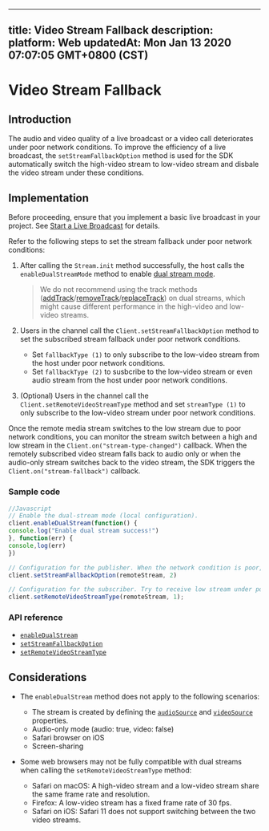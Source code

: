 
---
title: Video Stream Fallback
description: 
platform: Web
updatedAt: Mon Jan 13 2020 07:07:05 GMT+0800 (CST)
---
# Video Stream Fallback
## Introduction

The audio and video quality of a live broadcast or a video call deteriorates under poor network conditions. To improve the efficiency of a live broadcast, the `setStreamFallbackOption` method is used for the SDK automatically switch the high-video stream to low-video stream and disbale the video stream under these conditions.


## Implementation

Before proceeding, ensure that you implement a basic live broadcast in your project. See [Start a Live Broadcast](../../en/Interactive%20Broadcast/start_live_web.md) for details.

Refer to the following steps to set the stream fallback under poor network conditions:

1. After calling the `Stream.init` method successfully, the host calls the `enableDualStreamMode` method to enable [dual stream mode](https://docs.agora.io/en/Agora%20Platform/terms?platform=All%20Platforms#a-name-dualadual-stream-mode).
	> We do not recommend using the track methods ([addTrack](https://docs.agora.io/en/Interactive%20Broadcast/API%20Reference/web/interfaces/agorartc.stream.html#addtrack)/[removeTrack](https://docs.agora.io/en/Interactive%20Broadcast/API%20Reference/web/interfaces/agorartc.stream.html#removetrack)/[replaceTrack](https://docs.agora.io/en/Interactive%20Broadcast/API%20Reference/web/interfaces/agorartc.stream.html#replacetrack)) on dual streams, which might cause different performance in the high-video and low-video streams.

2. Users in the channel call the `Client.setStreamFallbackOption` method to set the subscribed stream fallback under poor network conditions.
	- Set `fallbackType (1)` to only subscribe to the low-video stream from the host under poor network conditions.
	- Set `fallbackType (2)` to susbcribe to the low-video stream or even audio stream from the host under poor network conditions.

3. (Optional) Users in the channel call the `Client.setRemoteVideoStreamType` method and set `streamType (1)` to only subscribe to the low-video stream under poor network conditions.
	
Once the remote media stream switches to the low stream due to poor network conditions, you can monitor the stream switch between a high and low stream in the `Client.on("stream-type-changed")` callback. When the remotely subscribed video stream falls back to audio only or when the audio-only stream switches back to the video stream, the SDK triggers the `Client.on("stream-fallback")` callback. 



### Sample code

```javascript
//Javascript
// Enable the dual-stream mode (local configuration).
client.enableDualStream(function() {
console.log("Enable dual stream success!")
}, function(err) {
console,log(err)
})

// Configuration for the publisher. When the network condition is poor, send audio only. 
client.setStreamFallbackOption(remoteStream, 2)

// Configuration for the subscriber. Try to receive low stream under poor network conditions. When the current network conditions are not sufficient for video streams, receive audio only. 
client.setRemoteVideoStreamType(remoteStream, 1);
```

### API reference

- [`enableDualStream`](https://docs.agora.io/en/Interactive%20Broadcast/API%20Reference/web/interfaces/agorartc.client.html#enabledualstream)
- [`setStreamFallbackOption`](https://docs.agora.io/en/Interactive%20Broadcast/API%20Reference/web/interfaces/agorartc.client.html#setstreamfallbackoption)
- [`setRemoteVideoStreamType`](https://docs.agora.io/en/Interactive%20Broadcast/API%20Reference/web/interfaces/agorartc.client.html#setremotevideostreamtype)

## Considerations

- The `enableDualStream` method does not apply to the following scenarios:
  - The stream is created by defining the [`audioSource`](https://docs.agora.io/en/Interactive%20Broadcast/API%20Reference/web/interfaces/agorartc.streamspec.html#audiosource) and [`videoSource`](https://docs.agora.io/en/Interactive%20Broadcast/API%20Reference/web/interfaces/agorartc.streamspec.html#videosource) properties.
  - Audio-only mode (audio: true, video: false)
  - Safari browser on iOS
  - Screen-sharing

- Some web browsers may not be fully compatible with dual streams when calling the `setRemoteVideoStreamType` method:
  - Safari on macOS: A high-video stream and a low-video stream share the same frame rate and resolution.
  - Firefox: A low-video stream has a fixed frame rate of 30 fps.
  - Safari on iOS: Safari 11 does not support switching between the two video streams.


